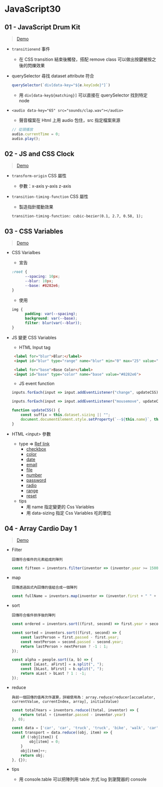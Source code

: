 # JavaScript30

## 01 - JavaScript Drum Kit

> [Demo](https://hcwxd.github.io/JavaScript30/01%20-%20JavaScript%20Drum%20Kit/index.html)

- `transitionend` 事件

  - 在 CSS transition 結束後觸發，搭配 remove class 可以做出按鍵被按之後的閃爍效果

- querySelector 尋找 dataset attribute 符合

  ```JavaScript
  querySelector(`div[data-key="${e.keyCode}"]`)
  ```

  - 用 `div[data-key${matching}]` 可以直接在 querySelector 找到特定 node

- `<audio data-key="65" src="sounds/clap.wav"></audio>`

  - 聲音檔案在 Html 上用 audio 包住，src 指定檔案來源

  ```javascript
  // 從頭播放
  audio.currentTime = 0;
  audio.play();
  ```



## 02 - JS and CSS Clock
> [Demo](https://hcwxd.github.io/JavaScript30/02%20-%20JS%20and%20CSS%20Clock/index.html)

- `transform-origin` CSS 屬性

  - 參數：x-axis y-axis z-axis

- `transition-timing-function` CSS 屬性

  - 製造指針擺動效果

  `transition-timing-function: cubic-bezier(0.1, 2.7, 0.58, 1);`



## 03 - CSS Variables
> [Demo](https://hcwxd.github.io/JavaScript30/03%20-%20CSS%20Variables/index.html)

- CSS Varialbes

  - 宣告

  ```css
  :root {
        --spacing: 10px;
        --blur: 10px;
        --base: #8282e6;
  }
  ```

  - 使用

  ```css
  img {
        padding: var(--spacing);
        background: var(--base);
        filter: blur(var(--blur));
  }
  ```

- JS 變更 CSS Variables

  - HTML Input tag

  ```html
   <label for="blur">Blur:</label>
   <input id="blur" type="range" name="blur" min="0" max="25" value="10" data-sizing="px">
  
   <label for="base">Base Color</label>
   <input id="base" type="color" name="base" value="#8282e6">
  ```

  - JS event function

  ```javascript
  inputs.forEach(input => input.addEventListener("change", updateCSS));
  
  inputs.forEach(input => input.addEventListener("mousemove", updateCSS));
  
  function updateCSS() {
      const suffix = this.dataset.sizing || "";
      document.documentElement.style.setProperty(`--${this.name}`, this.value + suffix);
  }
  ```

- HTML \<input> 參數

  - type => [Ref link](https://www.w3schools.com/tags/att_input_type.asp)
    - [checkbox](https://www.w3schools.com/tags/att_input_type_checkbox.asp)
    - [color](https://www.w3schools.com/tags/att_input_type_color.asp)
    - [date](https://www.w3schools.com/tags/att_input_type_date.asp)
    - [email](https://www.w3schools.com/tags/att_input_type_email.asp)
    - [file](https://www.w3schools.com/tags/att_input_type_file.asp)
    - [number](https://www.w3schools.com/tags/att_input_type_number.asp)
    - [password](https://www.w3schools.com/tags/att_input_type_password.asp)
    - [radio](https://www.w3schools.com/tags/att_input_type_radio.asp)
    - [range](https://www.w3schools.com/tags/att_input_type_range.asp)
    - [reset](https://www.w3schools.com/tags/att_input_type_reset.asp)
  - tips
    - 用 name 指定變更的 Css Variables
    - 用 data-sizing 指定 Css Variables 吃的單位



## 04 - Array Cardio Day 1
> [Demo](https://hcwxd.github.io/JavaScript30/04%20-%20Array%20Cardio%20Day%201/index.html)

- Filter

  `回傳符合條件的元素組成的陣列`

  ```JavaScript
  const fifteen = inventors.filter(inventor => (inventor.year >= 1500 && inventor.year < 1600))
  
  ```

- map

  `回傳透過函式內回傳的值組合成一個陣列`

  ```javascript
  const fullName = inventors.map(inventor => (inventor.first + " " + inventor.last));
  
  ```

- sort

  `回傳符合條件排序後的陣列`

  ```JavaScript
  const ordered = inventors.sort((first, second) => first.year > second.year ? 1 : -1);
  
  const sorted = inventors.sort((first, second) => {
      const lastPerson = first.passed - first.year;
      const nextPerson = second.passed - second.year;
      return lastPerson > nextPerson ? -1 : 1;
  });
  
  const alpha = people.sort((a, b) => {
      const [aLast, aFirst] = a.split(", ");
      const [bLast, bFirst] = b.split(", ");
      return aLast > bLast ? 1 : -1;
  });
  ```

- reduce

  `與前一個回傳的值再次作運算，詳細使用為：`
  `array.reduce(reducer[accumlator, currentValue, currentIndex, array], initialValue)`

  ```javascript
  const totalYears = inventors.reduce((total, inventor) => {
      return total + (inventor.passed - inventor.year)
  }, 0);
  
  const data = ['car', 'car', 'truck', 'truck', 'bike', 'walk', 'car', 'van', 'bike', 'walk', 'car', 'van', 'car']
  const transport = data.reduce((obj, item) => {
      if (!obj[item]) {
          obj[item] = 0;
      }
      obj[item]++;
      return obj;
  }, {});
  ```

- tips

  - 用 console.table 可以把陣列用 table 方式 log 到瀏覽器的 console


